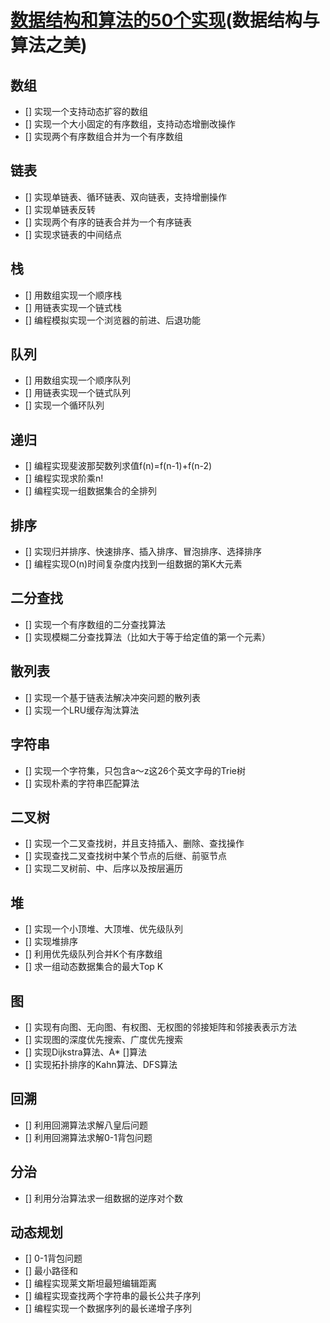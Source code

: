 # [数据结构和算法的50个实现](https://github.com/wangzheng0822/algo)(数据结构与算法之美)

## 数组
* [] 实现一个支持动态扩容的数组
* [] 实现一个大小固定的有序数组，支持动态增删改操作
* [] 实现两个有序数组合并为一个有序数组

## 链表
* [] 实现单链表、循环链表、双向链表，支持增删操作
* [] 实现单链表反转
* [] 实现两个有序的链表合并为一个有序链表
* [] 实现求链表的中间结点

## 栈
* [] 用数组实现一个顺序栈
* [] 用链表实现一个链式栈
* [] 编程模拟实现一个浏览器的前进、后退功能

## 队列
* [] 用数组实现一个顺序队列
* [] 用链表实现一个链式队列
* [] 实现一个循环队列

## 递归
* [] 编程实现斐波那契数列求值f(n)=f(n-1)+f(n-2)
* [] 编程实现求阶乘n!
* [] 编程实现一组数据集合的全排列

## 排序
* [] 实现归并排序、快速排序、插入排序、冒泡排序、选择排序
* [] 编程实现O(n)时间复杂度内找到一组数据的第K大元素

## 二分查找
* [] 实现一个有序数组的二分查找算法
* [] 实现模糊二分查找算法（比如大于等于给定值的第一个元素）

## 散列表
* [] 实现一个基于链表法解决冲突问题的散列表
* [] 实现一个LRU缓存淘汰算法

## 字符串
* [] 实现一个字符集，只包含a～z这26个英文字母的Trie树
* [] 实现朴素的字符串匹配算法

## 二叉树
* [] 实现一个二叉查找树，并且支持插入、删除、查找操作
* [] 实现查找二叉查找树中某个节点的后继、前驱节点
* [] 实现二叉树前、中、后序以及按层遍历

## 堆
* [] 实现一个小顶堆、大顶堆、优先级队列
* [] 实现堆排序
* [] 利用优先级队列合并K个有序数组
* [] 求一组动态数据集合的最大Top K

## 图
* [] 实现有向图、无向图、有权图、无权图的邻接矩阵和邻接表表示方法
* [] 实现图的深度优先搜索、广度优先搜索
* [] 实现Dijkstra算法、A* []算法
* [] 实现拓扑排序的Kahn算法、DFS算法

## 回溯
* [] 利用回溯算法求解八皇后问题
* [] 利用回溯算法求解0-1背包问题

## 分治
* [] 利用分治算法求一组数据的逆序对个数

## 动态规划
* [] 0-1背包问题
* [] 最小路径和
* [] 编程实现莱文斯坦最短编辑距离
* [] 编程实现查找两个字符串的最长公共子序列
* [] 编程实现一个数据序列的最长递增子序列